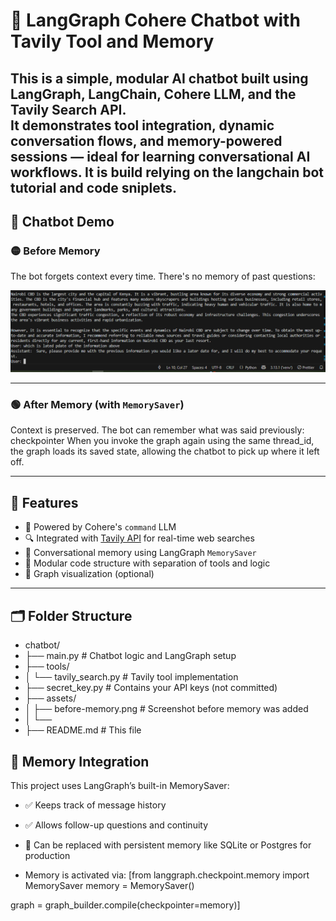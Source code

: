 # 🧠 LangGraph Cohere Chatbot with Tavily Tool and Memory

This is a simple, modular AI chatbot built using **LangGraph**, **LangChain**, **Cohere LLM**, and the **Tavily Search API**.  
It demonstrates tool integration, dynamic conversation flows, and memory-powered sessions — ideal for learning conversational AI workflows.
It is build relying on the langchain bot tutorial and code sniplets. 
---

## 📸 Chatbot Demo

### 🟡 Before Memory
The bot forgets context every time. There's no memory of past questions:

![Before Memory](assets/before%20memory.PNG)

---

### 🟢 After Memory (with `MemorySaver`)
Context is preserved. The bot can remember what was said previously:
checkpointer 
When you invoke the graph again using the same thread_id, the graph loads its saved state, allowing the chatbot to pick up where it left off.

---

## 🧰 Features

- 🤖 Powered by Cohere's `command` LLM
- 🔍 Integrated with [Tavily API](https://app.tavily.com/home) for real-time web searches
- 🧠 Conversational memory using LangGraph `MemorySaver`
- 🌱 Modular code structure with separation of tools and logic
- 🧪 Graph visualization (optional)

---

## 🗂️ Folder Structure
- chatbot/
- ├── main.py # Chatbot logic and LangGraph setup
- ├── tools/
- │ └── tavily_search.py # Tavily tool implementation
- ├── secret_key.py # Contains your API keys (not committed)
- ├── assets/
- │ ├── before-memory.png # Screenshot before memory was added
- │ └── 
- ├── README.md # This file

## 🧠 Memory Integration
This project uses LangGraph’s built-in MemorySaver:

- ✅ Keeps track of message history

- ✅ Allows follow-up questions and continuity

- 🔁 Can be replaced with persistent memory like SQLite or Postgres for production

- Memory is activated via:
[from langgraph.checkpoint.memory import MemorySaver
memory = MemorySaver()

graph = graph_builder.compile(checkpointer=memory)]